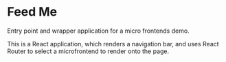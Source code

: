 # Feed Me

Entry point and wrapper application for a micro frontends demo.

This is a React application, which renders a navigation bar, and uses React Router to select a
microfrontend to render onto the page.
